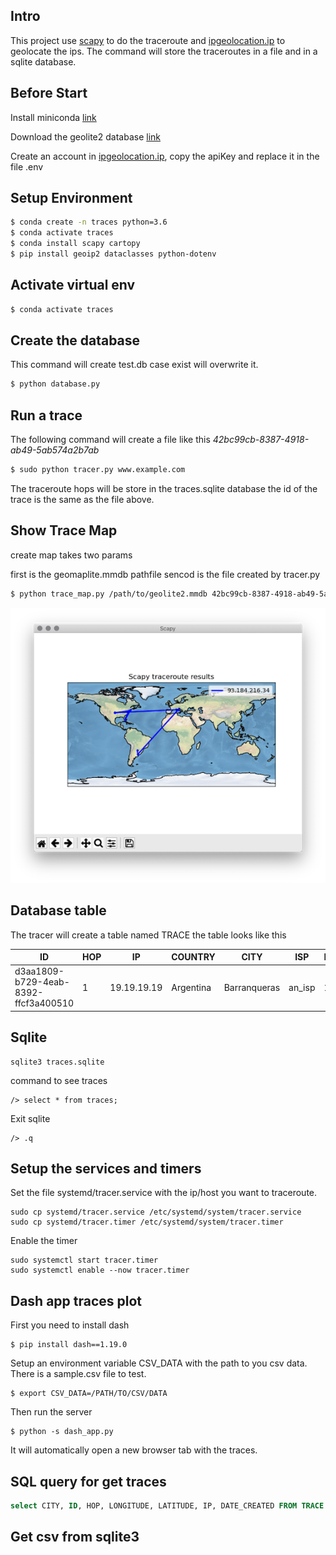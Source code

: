 ## Intro
This project use [scapy](https://scapy.net/) to do the traceroute and [ipgeolocation.ip](https://ipgeolocation.io/) to geolocate the ips.
The command will store the traceroutes in a file and in a sqlite database. 

## Before Start
Install miniconda [link](https://docs.conda.io/en/latest/miniconda.html)

Download the geolite2 database [link](https://www.maxmind.com/en/geolite2/signup)

Create an account in [ipgeolocation.ip](https://ipgeolocation.io/), copy the apiKey and replace it in the file .env
 
## Setup Environment
```bash
$ conda create -n traces python=3.6
$ conda activate traces
$ conda install scapy cartopy
$ pip install geoip2 dataclasses python-dotenv
```
## Activate virtual env
```bash
$ conda activate traces
```

## Create the database
This command will create test.db case exist will overwrite it.

```bash
$ python database.py
```
## Run a trace

The following command will create a file like this
*42bc99cb-8387-4918-ab49-5ab574a2b7ab*

```bash
$ sudo python tracer.py www.example.com
```
The traceroute hops will be store in the traces.sqlite database the id of the trace is the same as the file above.

## Show Trace Map
create map takes two params 

first is the geomaplite.mmdb pathfile
sencod is the file created by tracer.py

```bash
$ python trace_map.py /path/to/geolite2.mmdb 42bc99cb-8387-4918-ab49-5ab574a2b7ab
```
![Sample trace](./trace_map_sample.png)

## Database table

The tracer will create a table named TRACE the table looks like this

|ID|HOP|IP|COUNTRY|CITY|ISP| LATITUDE| LONGITUDE|DATE_CREATED|
|---|---|---|---|---|---|---|---|---|
|d3aa1809-b729-4eab-8392-ffcf3a400510|	1	|19.19.19.19	|Argentina	|Barranqueras	|an_isp	|12.12	|11.11	|2020-12-04 19:26:15.220-030|


## Sqlite

```
sqlite3 traces.sqlite
```
command to see traces
```
/> select * from traces;
```
Exit sqlite
```
/> .q

```


## Setup the services and timers

Set the file systemd/tracer.service with the ip/host you want to traceroute.

```
sudo cp systemd/tracer.service /etc/systemd/system/tracer.service
sudo cp systemd/tracer.timer /etc/systemd/system/tracer.timer
```
Enable the timer
```
sudo systemctl start tracer.timer
sudo systemctl enable --now tracer.timer
```

## Dash app traces plot

First you need to install dash

```
$ pip install dash==1.19.0
```
Setup an environment variable CSV_DATA with the path to you csv data.
There is a sample.csv file to test.

```
$ export CSV_DATA=/PATH/TO/CSV/DATA
```

Then run the server

```
$ python -s dash_app.py
```
It will automatically open a new browser tab with the traces.

## SQL query for get traces

```sql
select CITY, ID, HOP, LONGITUDE, LATITUDE, IP, DATE_CREATED FROM TRACE WHERE LONGITUDE !='unknown' and LATITUDE != 'unknown' and id = "013ac729-e096-4bd5-8578-965dc7d27bd2" ORDER BY ID, HOP ASC limit 185;
```

## Get csv from sqlite3

```bash

```


